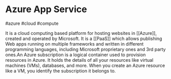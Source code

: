 # Azure App Service
#azure #cloud #compute 

It is a cloud computing based platform for hosting websites in [[Azure]], created and operated by Microsoft. It is a [[PaaS]] which allows publishing Web apps running on multiple frameworks and written in different programming languages, including Microsoft proprietary ones and 3rd party ones.An Azure subscription is a logical container used to provision resources in Azure. It holds the details of all your resources like virtual machines (VMs), databases, and more. When you create an Azure resource like a VM, you identify the subscription it belongs to.